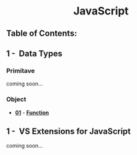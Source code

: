 <p align="center">
  <h1 align="center">JavaScript</h1>

## Table of Contents:

## 1 -&nbsp; Data Types

### Primitave

coming soon...

### Object

- **[01](data-type/object/function 'Function')** - **[Function](/data-type/object/function.md)**

## 1 -&nbsp; VS Extensions for JavaScript

coming soon...

